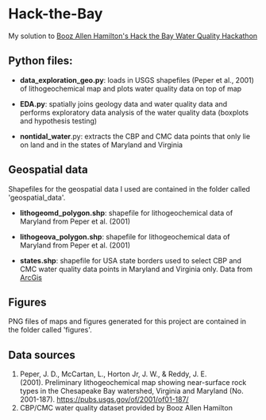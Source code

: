 # Hack-the-Bay
My solution to [Booz Allen Hamilton's Hack the Bay Water Quality Hackathon](https://hack-the-bay.devpost.com/)

## Python files:
* **data_exploration_geo.py**: loads in USGS shapefiles (Peper et al., 2001) of lithogeochemical map and plots water quality data on top of map

* **EDA.py**: spatially joins geology data and water quality data and performs exploratory data analysis of the water quality data (boxplots and hypothesis testing)

* **nontidal_water**.py: extracts the CBP and CMC data points that only lie on land and in the states of Maryland and Virginia

## Geospatial data
Shapefiles for the geospatial data I used are contained in the folder called 'geospatial_data'. 

* **lithogeomd_polygon.shp**: shapefile for lithogeochemical data of Maryland from Peper et al. (2001)

* **lithogeova_polygon.shp**: shapefile for lithogeochemical data of Maryland from Peper et al. (2001)

* **states.shp**: shapefile for USA state borders used to select CBP and CMC water quality data points in Maryland and Virginia only. Data from [ArcGis](https://www.arcgis.com/home/item.html?id=b07a9393ecbd430795a6f6218443dccc)

## Figures
PNG files of maps and figures generated for this project are contained in the folder called 'figures'.

## Data sources
1. Peper, J. D., McCartan, L., Horton Jr, J. W., & Reddy, J. E. (2001). Preliminary lithogeochemical map showing near-surface rock types in the Chesapeake Bay watershed, Virginia and Maryland (No. 2001-187). https://pubs.usgs.gov/of/2001/of01-187/ 
2. CBP/CMC water quality dataset provided by Booz Allen Hamilton
